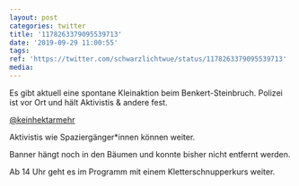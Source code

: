 ```yaml
---
layout: post
categories: twitter
title: '1178263379095539713'
date: '2019-09-29 11:00:55'
tags: 
ref: 'https://twitter.com/schwarzlichtwue/status/1178263379095539713'
media:
---
```

Es gibt aktuell eine spontane Kleinaktion beim Benkert-Steinbruch. Polizei ist vor Ort und hält Aktivistis &amp; andere fest.



[@keinhektarmehr](https://twitter.com/keinhektarmehr) 


Aktivistis wie Spaziergänger\*innen können weiter.



Banner hängt noch in den Bäumen und konnte bisher nicht entfernt werden.



Ab 14 Uhr geht es im Programm mit einem Kletterschnupperkurs weiter. 

